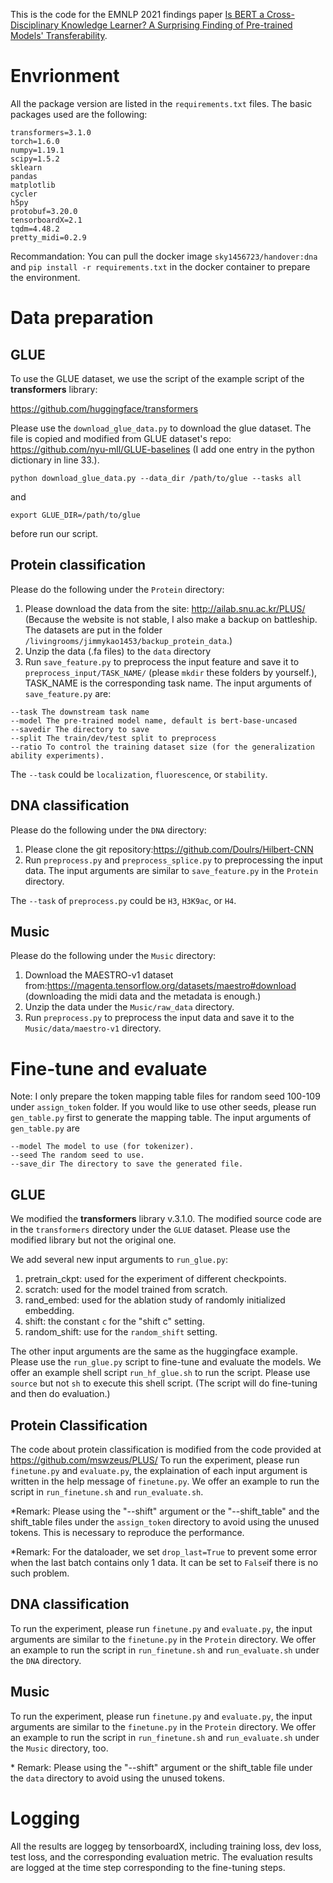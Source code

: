 This is the code for the EMNLP 2021 findings paper [Is BERT a Cross-Disciplinary Knowledge Learner? A Surprising Finding of Pre-trained Models' Transferability](https://arxiv.org/abs/2103.07162).

# Envrionment
All the package version are listed in the `requirements.txt` files. The basic packages used are the following:
```
transformers=3.1.0
torch=1.6.0
numpy=1.19.1
scipy=1.5.2
sklearn
pandas
matplotlib
cycler
h5py
protobuf=3.20.0
tensorboardX=2.1
tqdm=4.48.2
pretty_midi=0.2.9
```

Recommandation: You can pull the docker image `sky1456723/handover:dna` and `pip install -r requirements.txt` in the docker container to prepare the environment.

# Data preparation
## GLUE
To use the GLUE dataset, we use the script of the example script of the **transformers** library: 

https://github.com/huggingface/transformers 

Please use the `download_glue_data.py` to download the glue dataset. The file is copied and modified from GLUE dataset's repo: https://github.com/nyu-mll/GLUE-baselines (I add one entry in the python dictionary in line 33.).
```
python download_glue_data.py --data_dir /path/to/glue --tasks all
```
and 
```
export GLUE_DIR=/path/to/glue 
```
before run our script.

## Protein classification
Please do the following under the `Protein` directory:
1. Please download the data from the site: http://ailab.snu.ac.kr/PLUS/ (Because the website is not stable, I also make a backup on battleship. The datasets are put in the folder `/livingrooms/jimmykao1453/backup_protein_data`.)
2. Unzip the data (.fa files) to the `data` directory
3. Run `save_feature.py` to preprocess the input feature and save it to `preprocess_input/TASK_NAME/` (please `mkdir` these folders by yourself.), TASK_NAME is the corresponding task name. The input arguments of `save_feature.py` are:
```
--task The downstream task name
--model The pre-trained model name, default is bert-base-uncased
--savedir The directory to save
--split The train/dev/test split to preprocess
--ratio To control the training dataset size (for the generalization ability experiments).
```
The `--task` could be `localization`, `fluorescence`, or `stability`.

## DNA classification
Please do the following under the `DNA` directory:
1. Please clone the git repository:https://github.com/Doulrs/Hilbert-CNN
2. Run `preprocess.py` and `preprocess_splice.py` to preprocessing the input data. The input arguments are similar to `save_feature.py` in the `Protein` directory.

The `--task` of `preprocess.py` could be `H3`, `H3K9ac`, or `H4`.

## Music 
Please do the following under the `Music` directory:
1. Download the MAESTRO-v1 dataset from:https://magenta.tensorflow.org/datasets/maestro#download (downloading the midi data and the metadata is enough.)
2. Unzip the data under the `Music/raw_data` directory.
3. Run `preprocess.py` to preprocess the input data and save it to the `Music/data/maestro-v1` directory.

# Fine-tune and evaluate

Note: I only prepare the token mapping table files for random seed 100-109 under `assign_token` folder. If you would like to use other seeds, please run `gen_table.py` first to generate the mapping table. The input arguments of `gen_table.py` are
```
--model The model to use (for tokenizer).
--seed The random seed to use.
--save_dir The directory to save the generated file.
```

## GLUE
We modified the **transformers** library v.3.1.0. The modified source code are in the `transformers` directory under the `GLUE` dataset. Please use the modified library but not the original one. 

We add several new input arguments to `run_glue.py`:
1. pretrain_ckpt: used for the experiment of different checkpoints.
2. scratch: used for the model trained from scratch.
3. rand_embed: used for the ablation study of randomly initialized embedding.
4. shift: the constant `c` for the "shift c" setting.
5. random_shift: use for the `random_shift` setting.

The other input arguments are the same as the huggingface example. Please use the `run_glue.py` script to fine-tune and evaluate the models. We offer an example shell script `run_hf_glue.sh` to run the script. Please use `source` but not `sh` to execute this shell script. (The script will do fine-tuning and then do evaluation.)

## Protein Classification
The code about protein classification is modified from the code provided at https://github.com/mswzeus/PLUS/
To run the experiment, please run `finetune.py` and `evaluate.py`, the explaination of each input argument is written in the help message of `finetune.py`. We offer an example to run the script in `run_finetune.sh` and `run_evaluate.sh`.

\*Remark: Please using the "--shift" argument or the "--shift_table" and the shift_table files under the `assign_token` directory to avoid using the unused tokens. This is necessary to reproduce the performance.

\*Remark: For the dataloader, we set `drop_last=True` to prevent some error when the last batch contains only 1 data. It can be set to `False`if there is no such problem.

## DNA classification
To run the experiment, please run `finetune.py` and `evaluate.py`, the input arguments are similar to the `finetune.py` in the `Protein` directory. We offer an example to run the script in `run_finetune.sh` and `run_evaluate.sh` under the `DNA` directory.

## Music
To run the experiment, please run `finetune.py` and `evaluate.py`, the input arguments are similar to the `finetune.py` in the `Protein` directory. We offer an example to run the script in `run_finetune.sh` and `run_evaluate.sh` under the `Music` directory, too.

\* Remark: Please using the "--shift" argument or the shift_table file under the `data` directory to avoid using the unused tokens.

# Logging
All the results are loggeg by tensorboardX, including training loss, dev loss, test loss, and the corresponding evaluation metric. The evaluation results are logged at the time step corresponding to the fine-tuning steps.

